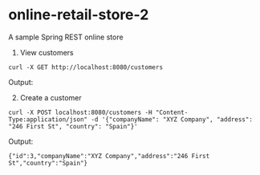 # online-retail-store-2
A sample Spring REST online store

1. View customers
```
curl -X GET http://localhost:8080/customers
```
Output:

2. Create a customer
```
curl -X POST localhost:8080/customers -H "Content-Type:application/json" -d '{"companyName": "XYZ Company", "address": "246 First St", "country": "Spain"}'
```
Output:
```
{"id":3,"companyName":"XYZ Company","address":"246 First St","country":"Spain"}
```
